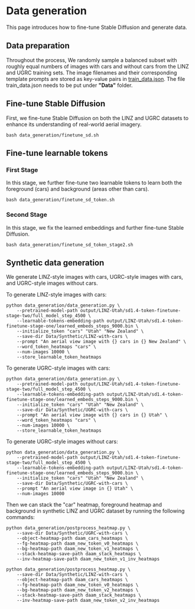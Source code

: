 # Data generation
This page introduces how to fine-tune Stable Diffusion and generate data.

## Data preparation
Throughout the process, We randomly sample a balanced subset with roughly equal numbers of images with cars and without cars from the LINZ and UGRC training sets. The image filenames and their corresponding template prompts are stored as key-value pairs in [train_data.json](train_data.json). The file train_data.json needs to be put under <b>"Data"</b> folder.

## Fine-tune Stable Diffusion
First, we fine-tune Stable Diffusion on both the LINZ and UGRC datasets to enhance its understanding of real-world aerial imagery.
```
bash data_generation/finetune_sd.sh
```

## Fine-tune learnable tokens
### First Stage
In this stage, we further fine-tune two learnable tokens to learn both the foreground (cars) and background (areas other than cars).
```
bash data_generation/finetune_sd_token.sh
```

### Second Stage
In this stage, we fix the learned embeddings and further fine-tune Stable Diffusion.
```
bash data_generation/finetune_sd_token_stage2.sh
```


## Synthetic data generation
We generate LINZ-style images with cars, UGRC-style images with cars, and UGRC-style images without cars.  

To generate LINZ-style images with cars:
```
python data_generation/data_generation.py \
    --pretrained-model-path output/LINZ-Utah/sd1.4-token-finetune-stage-two/full_model_step_4500 \
    --learnable-tokens-embedding-path output/LINZ-Utah/sd1.4-token-finetune-stage-one/learned_embeds_steps_9000.bin \
    --initialize_token "cars" "Utah" "New Zealand" \
    --save-dir Data/Synthetic/LINZ-with-cars \
    --prompt "An aerial view image with {} cars in {} New Zealand" \
    --word_token_heatmaps "cars" \
    --num-images 10000 \
    --store_learnable_token_heatmaps
```

To generate UGRC-style images with cars:
```
python data_generation/data_generation.py \
    --pretrained-model-path output/LINZ-Utah/sd1.4-token-finetune-stage-two/full_model_step_4500 \
    --learnable-tokens-embedding-path output/LINZ-Utah/sd1.4-token-finetune-stage-one/learned_embeds_steps_9000.bin \
    --initialize_token "cars" "Utah" "New Zealand" \
    --save-dir Data/Synthetic/UGRC-with-cars \
    --prompt "An aerial view image with {} cars in {} Utah" \
    --word_token_heatmaps "cars" \
    --num-images 10000 \
    --store_learnable_token_heatmaps
```

To generate UGRC-style images without cars:
```
python data_generation/data_generation.py \
    --pretrained-model-path output/LINZ-Utah/sd1.4-token-finetune-stage-two/full_model_step_4500 \
    --learnable-tokens-embedding-path output/LINZ-Utah/sd1.4-token-finetune-stage-one/learned_embeds_steps_9000.bin \
    --initialize_token "cars" "Utah" "New Zealand" \
    --save-dir Data/Synthetic/UGRC-with-cars \
    --prompt "An aerial view image in {} Utah" \
    --num-images 10000 
```

Then we can stack the "car" heatmap, foreground heatmap and background in synthetic LINZ and UGRC dataset by running the following commands:
```
python data_generation/postprocess_heatmap.py \
    --save-dir Data/Synthetic/UGRC-with-cars \
    --object-heatmap-path daam_cars_heatmaps \
    --fg-heatmap-path daam_new_token_v0_heatmaps \
    --bg-heatmap-path daam_new_token_v1_heatmaps \
    --stack-heatmap-save-path daam_stack_heatmaps \
    --inv-heatmap-save-path daam_new_token_v1_inv_heatmaps

python data_generation/postprocess_heatmap.py \
    --save-dir Data/Synthetic/LINZ-with-cars \
    --object-heatmap-path daam_cars_heatmaps \
    --fg-heatmap-path daam_new_token_v0_heatmaps \
    --bg-heatmap-path daam_new_token_v2_heatmaps \
    --stack-heatmap-save-path daam_stack_heatmaps \
    --inv-heatmap-save-path daam_new_token_v2_inv_heatmaps
```

